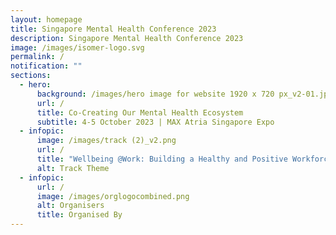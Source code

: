 ```yaml
---
layout: homepage
title: Singapore Mental Health Conference 2023
description: Singapore Mental Health Conference 2023
image: /images/isomer-logo.svg
permalink: /
notification: ""
sections:
  - hero:
      background: /images/hero image for website 1920 x 720 px_v2-01.jpg
      url: /
      title: Co-Creating Our Mental Health Ecosystem
      subtitle: 4-5 October 2023 | MAX Atria Singapore Expo
  - infopic:
      image: /images/track (2)_v2.png
      url: /
      title: "Wellbeing @Work: Building a Healthy and Positive Workforce"
      alt: Track Theme
  - infopic:
      url: /
      image: /images/orglogocombined.png
      alt: Organisers
      title: Organised By
---
```

